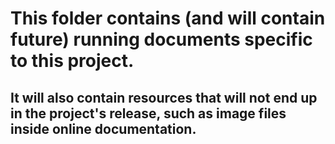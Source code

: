 # This folder contains (and will contain future) running documents specific to this project.
## It will also contain resources that will not end up in the project's release, such as image files inside online documentation.
